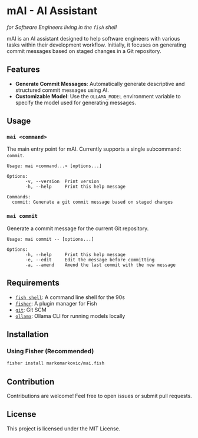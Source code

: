 # mAI - AI Assistant

_for Software Engineers living in the `fish` shell_

mAI is an AI assistant designed to help software engineers with various tasks within their development workflow. Initially, it focuses on generating commit messages based on staged changes in a Git repository.

## Features

- **Generate Commit Messages**: Automatically generate descriptive and structured commit messages using AI.
- **Customizable Model**: Use the `OLLAMA_MODEL` environment variable to specify the model used for generating messages.

## Usage

### `mai <command>`

The main entry point for mAI. Currently supports a single subcommand: `commit`.

```
Usage: mai <command...> [options...]

Options:
       -v, --version  Print version
       -h, --help     Print this help message

Commands:
  commit: Generate a git commit message based on staged changes
```

### `mai commit`

Generate a commit message for the current Git repository.

```
Usage: mai commit -- [options...]

Options:
       -h, --help     Print this help message
       -e, --edit     Edit the message before committing
       -a, --amend    Amend the last commit with the new message
```

## Requirements

- [`fish shell`](https://fishshell.com/): A command line shell for the 90s
- [`fisher`](https://github.com/jorgebucaran/fisher): A plugin manager for Fish
- [`git`](https://git-scm.com/): Git SCM
- [`ollama`](https://ollama.com/): Ollama CLI for running models locally

## Installation

### Using Fisher (Recommended)

```sh
fisher install markomarkovic/mai.fish
```

## Contribution

Contributions are welcome! Feel free to open issues or submit pull requests.

## License

This project is licensed under the MIT License.
